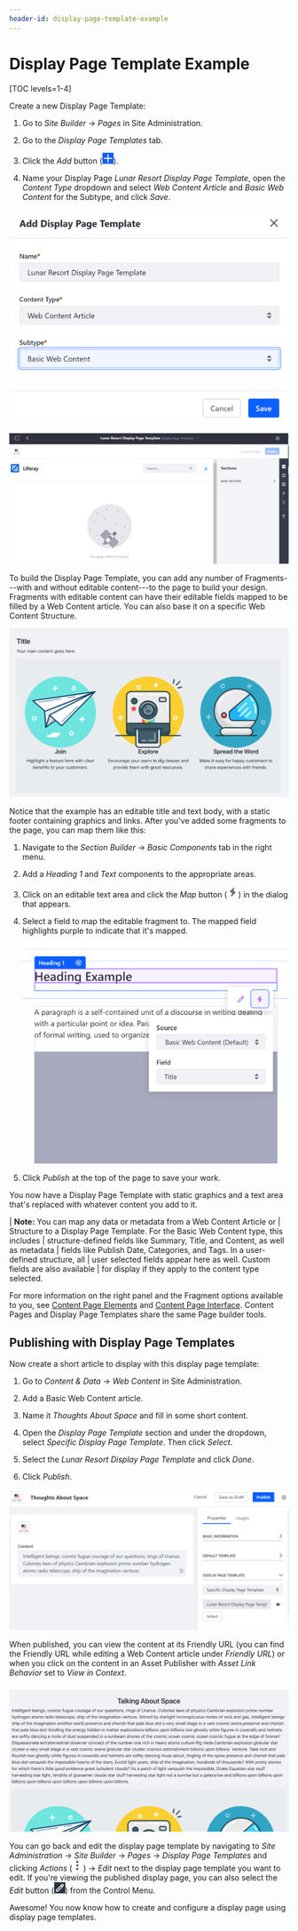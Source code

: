 ```yaml
---
header-id: display-page-template-example
---
```


# Display Page Template Example

[TOC levels=1-4]

Create a new Display Page Template:

1.  Go to *Site Builder* &rarr; *Pages* in Site Administration.

2.  Go to the *Display Page Templates* tab.

3.  Click the *Add* button (![Add](../../../../../images/icon-add.png)).

4.  Name your Display Page *Lunar Resort Display Page Template*, open the 
    *Content Type* dropdown and select *Web Content Article* and 
    *Basic Web Content* for the Subtype, and click *Save*.

![Figure 1: Selecting the Asset type and Subtype.](../../../../../images/display-page-asset-type.png)

![Figure 2: The Display Page Template creation interface.](../../../../../images/create-display-page.png)

To build the Display Page Template, you can add any number of Fragments---with
and without editable content---to the page to build your design. Fragments with
editable content can have their editable fields mapped to be filled by a Web
Content article. You can also base it on a specific Web Content Structure.

![Figure 3: Editing a Display Page Template with some Fragments added.](../../../../../images/display-page-with-fragments.png)

Notice that the example has an editable title and text body, with a static
footer containing graphics and links. After you've added some fragments to the
page, you can map them like this:


1.  Navigate to the *Section Builder* &rarr; *Basic Components* tab in the right
    menu.

2.  Add a *Heading 1* and *Text* components to the appropriate areas.

3.  Click on an editable text area and click the *Map* button (![Map](../../../../../images/icon-map.png)) 
    in the dialog that appears.

4.  Select a field to map the editable fragment to. The mapped field highlights 
    purple to indicate that it's mapped.

    ![Figure 4: Mapping the editable fragments to structure fields.](../../../../../images/display-page-map-field.png)

5.  Click *Publish* at the top of the page to save your work.

<!--5.  Now check the box that says *Show Editable Areas*. This highlights
areas that you can map.-->

You now have a Display Page Template with static graphics and a text area that's 
replaced with whatever content you add to it.

| **Note:** You can map any data or metadata from a Web Content Article or
| Structure to a Display Page Template. For the Basic Web Content type, this includes
| structure-defined fields like Summary, Title, and Content, as well as metadata
| fields like Publish Date, Categories, and Tags. In a user-defined structure, all
| user selected fields appear here as well. Custom fields are also available
| for display if they apply to the content type selected.

For more information on the right panel and the Fragment options available to
you, see 
[Content Page Elements](/docs/7-2/user/-/knowledge_base/u/content-page-elements)
and
[Content Page Interface](/docs/7-2/user/-/knowledge_base/u/content-page-management-interface). 
Content Pages and Display Page Templates share the same Page builder
tools.

## Publishing with Display Page Templates

Now create a short article to display with this display page template:

1.  Go to *Content & Data* &rarr; *Web Content* in Site Administration.

2.  Add a Basic Web Content article.

3.  Name it *Thoughts About Space* and fill in some short content.

4.  Open the *Display Page Template* section and under the dropdown, select
    *Specific Display Page Template*. Then click *Select*.

5.  Select the *Lunar Resort Display Page Template* and click *Done*.

6.  Click *Publish*.

![Figure 5: Selecting the Asset type and Subtype.](../../../../../images/display-page-creating-content.png)

When published, you can view the content at its Friendly URL (you can find the
Friendly URL while editing a Web Content article under *Friendly URL*) or when
you click on the content in an Asset Publisher with *Asset Link Behavior* set to
*View in Context*.

![Figure 6: Selecting the Asset type and Subtype.](../../../../../images/display-page-in-context.png)

You can go back and edit the display page template by navigating to *Site
Administration* &rarr; *Site Builder* &rarr; *Pages* &rarr; *Display Page
Templates* and clicking *Actions*
(![Actions](../../../../../images/icon-staging-bar-options.png)) &rarr; *Edit*
next to the display page template you want to edit. If you're viewing the
published display page, you can also select the *Edit* button
(![Edit](../../../../../images/icon-edit-pencil.png)) from the Control Menu.

Awesome! You now know how to create and configure a display page using display
page templates.
